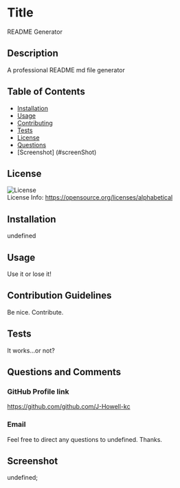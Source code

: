 
  # Title
README Generator

## Description
A professional README md file generator

## Table of Contents
* [Installation](#installation)
* [Usage](#usage)
* [Contributing](#contributing)
* [Tests](#tests)
* [License](#license)
* [Questions](#questions)
* [Screenshot] (#screenShot)

## License
![License](undefined) <br />
License Info: https://opensource.org/licenses/alphabetical 

## Installation
undefined

## Usage
Use it or lose it!

## Contribution Guidelines
Be nice. Contribute.

## Tests
It works...or not?

## Questions and Comments
### GitHub Profile link
https://github.com/github.com/J-Howell-kc <br />
### Email
Feel free to direct any questions to undefined. Thanks.

## Screenshot
undefined;
